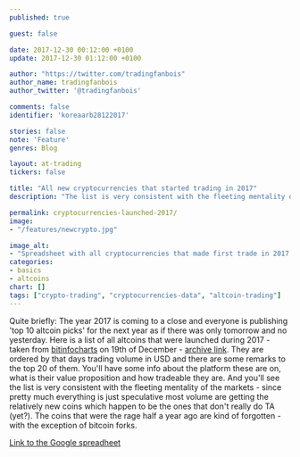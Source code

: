 ```yaml
---
published: true

guest: false

date: 2017-12-30 00:12:00 +0100
update: 2017-12-30 01:12:00 +0100

author: "https://twitter.com/tradingfanbois"
author_name: tradingfanbois
author_twitter: '@tradingfanbois'

comments: false
identifier: 'koreaarb28122017'

stories: false
note: 'Feature'
genres: Blog

layout: at-trading
tickers: false

title: "All new cryptocurrencies that started trading in 2017"
description: "The list is very consistent with the fleeting mentality of the cryptocurrency markets."

permalink: cryptocurrencies-launched-2017/
image:
- "/features/newcrypto.jpg"

image_alt:
- "Spreadsheet with all cryptocurrencies that made first trade in 2017. Taken on 19 December 2017."
categories:
- basics
- altcoins
chart: []
tags: ["crypto-trading", "cryptocurrencies-data", "altcoin-trading"]
---
```


Quite briefly: The year 2017 is coming to a close and everyone is publishing 'top 10 altcoin picks' for the next year as if there was only tomorrow and no yesterday. Here is a list of all altcoins that were launched during 2017 - taken from [bitinfocharts](https://bitinfocharts.com/new-cryptocurrencies-2017.html) on 19th of December - [archive link](http://archive.is/TQjvW). They are ordered by that days trading volume in USD and there are some remarks to the top 20 of them. You'll have some info about the platform these are on, what is their value proposition and how tradeable they are. And you'll see the list is very consistent with the fleeting mentality of the markets - since pretty much everything is just speculative most volume are getting the relatively new coins which happen to be the ones that don't really do TA (yet?). The coins that were the rage half a year ago are kind of forgotten - with the exception of bitcoin forks.

[Link to the Google spreadheet](https://docs.google.com/spreadsheets/d/e/2PACX-1vT781nqsVPMhJf7AWjqtq9fPMTPbzsIrR2XIAm-j0_tNrF8fA0hpjvi6e-pCHQCSEN4ttEMdxI8BnMd/pubhtml?gid=1055600035&single=true)

<section class="airtable-embed">
    <amp-iframe
      width="728px" height="900px"
      layout="responsive"
      sandbox="allow-scripts allow-same-origin allow-modals allow-popups allow-forms"
      src="https://docs.google.com/spreadsheets/d/e/2PACX-1vT781nqsVPMhJf7AWjqtq9fPMTPbzsIrR2XIAm-j0_tNrF8fA0hpjvi6e-pCHQCSEN4ttEMdxI8BnMd/pubhtml?gid=1055600035&amp;single=true&amp;widget=true&amp;headers=false">
      <amp-img layout="fill" src="/img/ads/ad-placeholder.jpg" placeholder></amp-img>
    </amp-iframe>
</section>



<p>&nbsp;</p>

